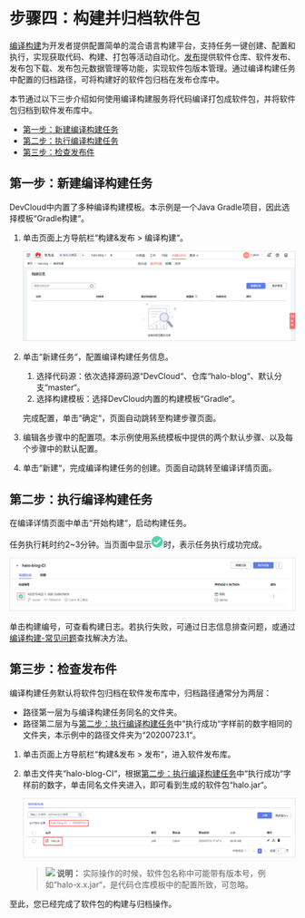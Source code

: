 # 步骤四：构建并归档软件包<a name="devcloud_qs_0206"></a>

[编译构建](https://www.huaweicloud.com/product/cloudbuild.html)为开发者提供配置简单的混合语言构建平台，支持任务一键创建、配置和执行，实现获取代码、构建、打包等活动自动化。[发布](https://www.huaweicloud.com/product/cloudrelease.html)提供软件仓库、软件发布、发布包下载、发布包元数据管理等功能，实现软件包版本管理。通过编译构建任务中配置的归档路径，可将构建好的软件包归档在发布仓库中。

本节通过以下三步介绍如何使用编译构建服务将代码编译打包成软件包，并将软件包归档到软件发布库中。

-   [第一步：新建编译构建任务](#section097945133519)
-   [第二步：执行编译构建任务](#section6914025125118)
-   [第三步：检查发布件](#section6984915123311)

## 第一步：新建编译构建任务<a name="section097945133519"></a>

DevCloud中内置了多种编译构建模板。本示例是一个Java Gradle项目，因此选择模板“Gradle构建“。

1.  单击页面上方导航栏“构建&发布  \>  编译构建“。

    ![](figures/Java-编译构建.png)

2.  单击“新建任务“，配置编译构建任务信息。

    1.  选择代码源：依次选择源码源“DevCloud“、仓库“halo-blog“、默认分支“master“。
    2.  选择构建模板：选择DevCloud内置的构建模板“Gradle“。

    完成配置，单击“确定“，页面自动跳转至构建步骤页面。

3.  编辑各步骤中的配置项。本示例使用系统模板中提供的两个默认步骤、以及每个步骤中的默认配置。
4.  单击“新建“，完成编译构建任务的创建。页面自动跳转至编译详情页面。

## 第二步：执行编译构建任务<a name="section6914025125118"></a>

在编译详情页面中单击“开始构建“，启动构建任务。

任务执行耗时约2\~3分钟。当页面中显示![](figures/zh-cn_image_0000001104346996.png)时，表示任务执行成功完成。

![](figures/Java-构建成功.png)

单击构建编号，可查看构建日志。若执行失败，可通过日志信息排查问题，或通过[编译构建-常见问题](https://support.huaweicloud.com/codeci_faq/codeci_02_0001.html)查找解决方法。

## 第三步：检查发布件<a name="section6984915123311"></a>

编译构建任务默认将软件包归档在软件发布库中，归档路径通常分为两层：

-   路径第一层为与编译构建任务同名的文件夹。
-   路径第二层为与[第二步：执行编译构建任务](#section6914025125118)中“执行成功“字样前的数字相同的文件夹，本示例中的路径文件夹为“20200723.1“。

1.  单击页面上方导航栏“构建&发布  \>  发布“，进入软件发布库。
2.  单击文件夹“halo-blog-CI“，根据[第二步：执行编译构建任务](#section6914025125118)中“执行成功“字样前的数字，单击同名文件夹进入，即可看到生成的软件包“halo.jar“。

    ![](figures/Java-软件包.png)

    >![](public_sys-resources/icon-note.gif) **说明：** 
    >实际操作的时候，软件包名称中可能带有版本号，例如“halo-x.x.jar“，是代码仓库模板中的配置所致，可忽略。


至此，您已经完成了软件包的构建与归档操作。

  

